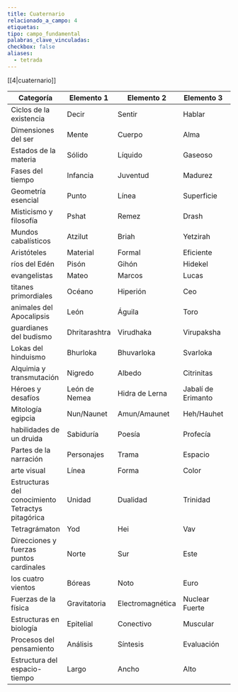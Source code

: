 ```yaml
---
title: Cuaternario
relacionado_a_campo: 4
etiquetas: 
tipo: campo_fundamental
palabras_clave_vinculadas: 
checkbox: false
aliases:
  - tetrada
---
```


[[4|cuaternario]]

| Categoría                                         | Elemento 1    | Elemento 2       | Elemento 3         | Elemento 4        |
| ------------------------------------------------- | ------------- | ---------------- | ------------------ | ----------------- |
| Ciclos de la existencia                           | Decir         | Sentir           | Hablar             | Hacer             |
| Dimensiones del ser                               | Mente         | Cuerpo           | Alma               | Espíritu          |
| Estados de la materia                             | Sólido        | Líquido          | Gaseoso            | Plasma            |
| Fases del tiempo                                  | Infancia      | Juventud         | Madurez            | Vejez             |
| Geometría esencial                                | Punto         | Línea            | Superficie         | Volumen           |
| Misticismo y filosofía                            | Pshat         | Remez            | Drash              | Sod (Cábala)      |
| Mundos cabalísticos                               | Atzilut       | Briah            | Yetzirah           | Asiyah            |
| Aristóteles                                       | Material      | Formal           | Eficiente          | Final             |
| ríos del Edén                                     | Pisón         | Gihón            | Hidekel            | Éufrates          |
| evangelistas                                      | Mateo         | Marcos           | Lucas              | Juan              |
| titanes primordiales                              | Océano        | Hiperión         | Ceo                | Crío              |
| animales del Apocalipsis                          | León          | Águila           | Toro               | Hombre            |
| guardianes del budismo                            | Dhritarashtra | Virudhaka        | Virupaksha         | Vaishravana       |
| Lokas del hinduismo                               | Bhurloka      | Bhuvarloka       | Svarloka           | Maharloka         |
| Alquimia y transmutación                          | Nigredo       | Albedo           | Citrinitas         | Rubedo            |
| Héroes y desafíos                                 | León de Nemea | Hidra de Lerna   | Jabalí de Erimanto | Cierva de Cerinia |
| Mitología egipcia                                 | Nun/Naunet    | Amun/Amaunet     | Heh/Hauhet         | Kek/Kauket        |
| habilidades de un druida                          | Sabiduría     | Poesía           | Profecía           | Magia             |
| Partes de la narración                            | Personajes    | Trama            | Espacio            | Tiempo            |
| arte visual                                       | Línea         | Forma            | Color              | Textura           |
| Estructuras del conocimiento Tetractys pitagórica | Unidad        | Dualidad         | Trinidad           | Manifestación     |
| Tetragrámaton                                     | Yod           | Hei              | Vav                | Hei               |
| Direcciones y fuerzas puntos cardinales           | Norte         | Sur              | Este               | Oeste             |
| los cuatro vientos                                | Bóreas        | Noto             | Euro               | Céfiro            |
| Fuerzas de la física                              | Gravitatoria  | Electromagnética | Nuclear Fuerte     | Nuclear Débil     |
| Estructuras en biología                           | Epitelial     | Conectivo        | Muscular           | Nervioso          |
| Procesos del pensamiento                          | Análisis      | Síntesis         | Evaluación         | Creación          |
| Estructura del espacio-tiempo                     | Largo         | Ancho            | Alto               | Tiempo            |